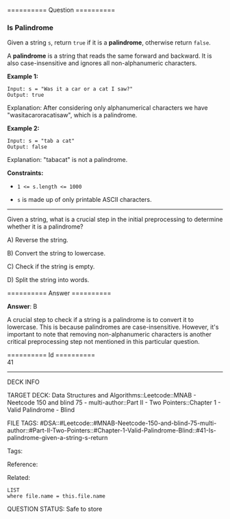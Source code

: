 ========== Question ==========  

### Is Palindrome

Given a string `s`, return `true` if it is a **palindrome**, otherwise return `false`.

A **palindrome** is a string that reads the same forward and backward. It is also case-insensitive and ignores all non-alphanumeric characters.

**Example 1:**

```
Input: s = "Was it a car or a cat I saw?"
Output: true
```

Explanation: After considering only alphanumerical characters we have "wasitacaroracatisaw", which is a palindrome.

**Example 2:**

```
Input: s = "tab a cat"
Output: false
```

Explanation: "tabacat" is not a palindrome.

**Constraints:**

-   `1 <= s.length <= 1000`

-   `s` is made up of only printable ASCII characters.

---

Given a string, what is a crucial step in the initial preprocessing to determine whether it is a palindrome?

A) Reverse the string.

B) Convert the string to lowercase.

C) Check if the string is empty.

D) Split the string into words.  

========== Answer ==========  

**Answer**: B

A crucial step to check if a string is a palindrome is to convert it to lowercase. This is because palindromes are case-insensitive. However, it's important to note that removing non-alphanumeric characters is another critical preprocessing step not mentioned in this particular question.

========== Id ==========  
41

---

DECK INFO

TARGET DECK: Data Structures and Algorithms::Leetcode::MNAB - Neetcode 150 and blind 75 - multi-author::Part II - Two Pointers::Chapter 1 - Valid Palindrome - Blind

FILE TAGS: #DSA::#Leetcode::#MNAB-Neetcode-150-and-blind-75-multi-author::#Part-II-Two-Pointers::#Chapter-1-Valid-Palindrome-Blind::#41-Is-palindrome-given-a-string-s-return

Tags:

Reference:

Related:

```dataview
LIST
where file.name = this.file.name
```

QUESTION STATUS: Safe to store
